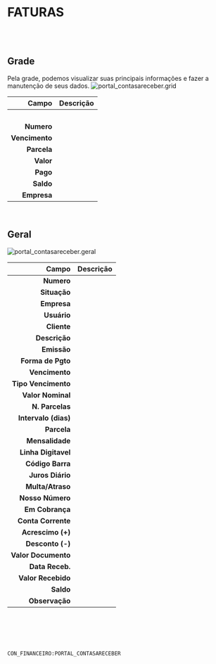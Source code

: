 # FATURAS
<br>
<br>

## Grade
Pela grade, podemos visualizar suas principais informações e fazer a manutenção de seus dados.
![portal_contasareceber.grid](https://raw.githubusercontent.com/netforcews/docs-erp/master/geral/imagens/portal_contasareceber.grid.png)

Campo | Descrição
--:|---
**&nbsp;** | 
**Numero** | 
**Vencimento** | 
**Parcela** | 
**Valor** | 
**Pago** | 
**Saldo** | 
**Empresa** | 
<br>

## Geral
![portal_contasareceber.geral](https://raw.githubusercontent.com/netforcews/docs-erp/master/geral/imagens/portal_contasareceber.geral.png)

Campo | Descrição
--:|---
**Numero** | 
**Situação** | 
**Empresa** | 
**Usuário** | 
**Cliente** | 
**Descrição** | 
**Emissão** | 
**Forma de Pgto** | 
**Vencimento** | 
**Tipo Vencimento** | 
**Valor Nominal** | 
**N. Parcelas** | 
**Intervalo (dias)** | 
**Parcela** | 
**Mensalidade** | 
**Linha Digitavel** | 
**Código Barra** | 
**Juros Diário** | 
**Multa/Atraso** | 
**Nosso Número** | 
**Em Cobrança** | 
**Conta Corrente** | 
**Acrescimo (+)** | 
**Desconto (-)** | 
**Valor Documento** | 
**Data Receb.** | 
**Valor Recebido** | 
**Saldo** | 
**Observação** | 
<br>
<br>
<br>
<br>

```CON_FINANCEIRO:PORTAL_CONTASARECEBER```
